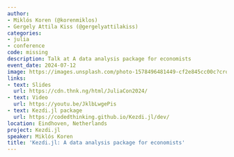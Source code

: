 ```yaml
---
author:
- Miklós Koren (@korenmiklos)
- Gergely Attila Kiss (@gergelyattilakiss)
categories:
- julia
- conference
code: missing
description: Talk at A data analysis package for economists
event_date: 2024-07-12
image: https://images.unsplash.com/photo-1578496481449-cf2e845cc00c?crop=entropy&cs=tinysrgb&fit=max&fm=jpg&ixid=M3w2ODAxOTV8MHwxfHJhbmRvbXx8fHx8fHx8fDE3MzI2NDM2MjB8&ixlib=rb-4.0.3&q=80&w=1080
links:
- text: Slides
  url: https://cdn.thnk.ng/html/JuliaCon2024/
- text: Video
  url: https://youtu.be/JklbLwgePis
- text: Kezdi.jl package
  url: https://codedthinking.github.io/Kezdi.jl/dev/
location: Eindhoven, Netherlands
project: Kezdi.jl
speaker: Miklós Koren
title: 'Kezdi.jl: A data analysis package for economists'
---
```

